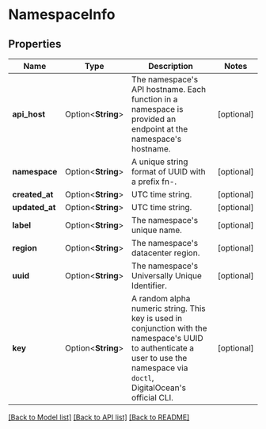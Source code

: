 # NamespaceInfo

## Properties

Name | Type | Description | Notes
------------ | ------------- | ------------- | -------------
**api_host** | Option<**String**> | The namespace's API hostname. Each function in a namespace is provided an endpoint at the namespace's hostname. | [optional]
**namespace** | Option<**String**> | A unique string format of UUID with a prefix fn-. | [optional]
**created_at** | Option<**String**> | UTC time string. | [optional]
**updated_at** | Option<**String**> | UTC time string. | [optional]
**label** | Option<**String**> | The namespace's unique name. | [optional]
**region** | Option<**String**> | The namespace's datacenter region. | [optional]
**uuid** | Option<**String**> | The namespace's Universally Unique Identifier. | [optional]
**key** | Option<**String**> | A random alpha numeric string. This key is used in conjunction with the namespace's UUID to authenticate  a user to use the namespace via `doctl`, DigitalOcean's official CLI. | [optional]

[[Back to Model list]](../README.md#documentation-for-models) [[Back to API list]](../README.md#documentation-for-api-endpoints) [[Back to README]](../README.md)


